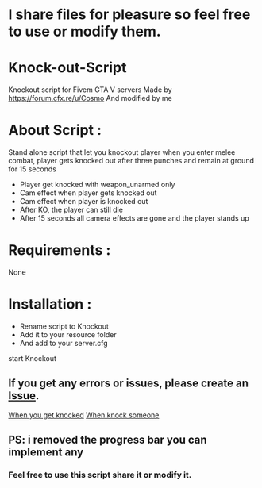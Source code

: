 # I share files for pleasure so feel free to use or modify them.
# Knock-out-Script

Knockout script for Fivem GTA V servers
Made by https://forum.cfx.re/u/Cosmo
And modified by me

# About Script :

Stand alone script that let you knockout player when you enter melee combat, player gets knocked out after three punches and remain at ground for 15 seconds
* Player get knocked with weapon_unarmed only
* Cam effect when player gets knocked out
* Cam effect when player is knocked out
* After KO, the player can still die
* After 15 seconds all camera effects are gone and the player stands up

# Requirements :

None

# Installation :

* Rename script to Knockout
* Add it to your resource folder
* And add to your server.cfg

start Knockout 

## If you get any errors or issues, please create an [Issue](https://github.com/zharrane/Knock-out-Script/issues/new).

[When you get knocked](https://youtu.be/rgFmN-q2Eas)
[When knock someone](https://youtu.be/LgmAvoq3EI0)

## PS: i removed the progress bar you can implement any

### Feel free to use this script share it or modify it.
